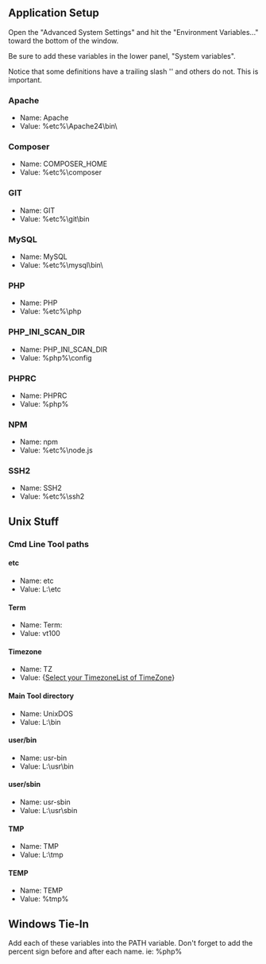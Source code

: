 ## Application Setup
Open the "Advanced System Settings" and hit the "Environment Variables..." toward the bottom of the window.

Be sure to add these variables in the lower panel, "System variables".

Notice that some definitions have a trailing slash '\' and others do not. This is important.

### Apache
- Name: Apache
- Value: %etc%\Apache24\bin\

### Composer
- Name: COMPOSER_HOME
- Value: %etc%\composer

### GIT
- Name: GIT
- Value: %etc%\git\bin

### MySQL
- Name: MySQL
- Value: %etc%\mysql\bin\

### PHP
- Name: PHP
- Value: %etc%\php

### PHP_INI_SCAN_DIR
- Name: PHP_INI_SCAN_DIR
- Value: %php%\config

### PHPRC
- Name: PHPRC
- Value: %php%

### NPM
- Name: npm
- Value: %etc%\node.js


### SSH2
- Name: SSH2
- Value: %etc%\ssh2


## Unix Stuff
### Cmd Line Tool paths

#### etc
- Name: etc
- Value: L:\etc

#### Term
- Name: Term:
- Value: vt100

#### Timezone
- Name: TZ
- Value: {[Select your TimezoneList of TimeZone](https://gist.github.com/alejzeis/ad5827eb14b5c22109ba652a1a267af5)}

#### Main Tool directory
- Name: UnixDOS
- Value: L:\bin

#### user/bin
- Name: usr-bin
- Value: L:\usr\bin

#### user/sbin
- Name: usr-sbin
- Value: L:\usr\sbin

#### TMP
- Name: TMP
- Value: L:\tmp

#### TEMP
- Name: TEMP
- Value: %tmp%


## Windows Tie-In
Add each of these variables into the PATH variable.
Don't forget to add the percent sign before and after each name. ie: %php%
